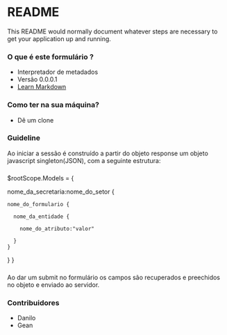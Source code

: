 # README #

This README would normally document whatever steps are necessary to get your application up and running.

### O que é este formulário ? ###

* Interpretador de metadados
* Versão 0.0.0.1
* [Learn Markdown](https://bitbucket.org/tutorials/markdowndemo)

### Como ter na sua máquina? ###

* Dê um clone


### Guideline ###

Ao iniciar a sessão é construído a partir do objeto response um objeto javascript singleton(JSON), com a seguinte estrutura:

###
$rootScope.Models = { 

  nome_da_secretaria:nome_do_setor  {

    nome_do_formulario { 

      nome_da_entidade { 

        nome_do_atributo:"valor" 

      } 
    } 
  }
} 
###

Ao dar um submit no formulário os campos são recuperados e preechidos no objeto e enviado ao servidor.

### Contribuidores ###

* Danilo
* Gean